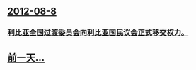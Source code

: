 ## [2012-08-8](/zh/news/2012/08/8/index.md)

### [ 利比亚全国过渡委员会向利比亚国民议会正式移交权力。](/zh/news/2012/08/8/利比亚全国过渡委员会向利比亚国民议会正式移交权力.md)
## [前一天...](/zh/news/2012/08/6/index.md)

